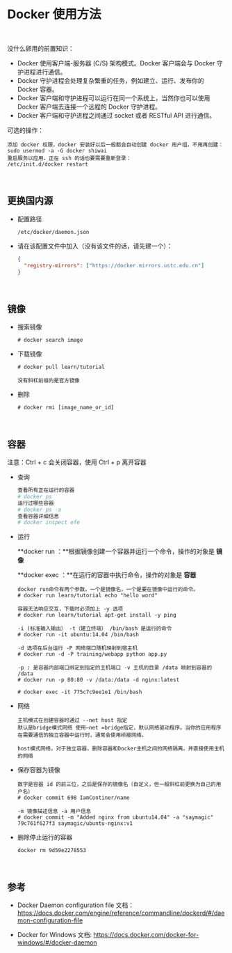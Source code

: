 # Docker 使用方法

<br/>

没什么卵用的前置知识：

- Docker 使用客户端-服务器 (C/S) 架构模式。Docker 客户端会与 Docker 守护进程进行通信。
- Docker 守护进程会处理复杂繁重的任务，例如建立、运行、发布你的 Docker 容器。
- Docker 客户端和守护进程可以运行在同一个系统上，当然你也可以使用 Docker 客户端去连接一个远程的 Docker 守护进程。
- Docker 客户端和守护进程之间通过 socket 或者 RESTful API 进行通信。

可选的操作：

```shell
添加 docker 权限，docker 安装好以后一般都会自动创建 docker 用户组，不用再创建：
sudo usermod -a -G docker shiwai
重启服务以应用，正在 ssh 的话也要需要重新登录：
/etc/init.d/docker restart
```

<br/>


## 更换国内源

- 配置路径

  ```
  /etc/docker/daemon.json
  ```

- 请在该配置文件中加入（没有该文件的话，请先建一个）：

  ```json
  {
    "registry-mirrors": ["https://docker.mirrors.ustc.edu.cn"]
  }
  ```

<br/>

## 镜像

- 搜索镜像

  ```
  # docker search image
  ```

- 下载镜像

  ```
  # docker pull learn/tutorial
  
  没有斜杠前缀的是官方镜像
  ```

- 删除

  ```
  # docker rmi [image_name_or_id]
  ```

<br/>

## 容器

注意：Ctrl + c 会关闭容器，使用 Ctrl + p 离开容器

- 查询

  ```zsh
  查看所有正在运行的容器
  # docker ps
  运行过哪些容器
  # docker ps -a
  查看容器详细信息
  # docker inspect efe
  ```

- 运行

  **docker run ：**根据镜像创建一个容器并运行一个命令，操作的对象是 **镜像**

  **docker exec ：**在运行的容器中执行命令，操作的对象是 **容器**

  ```shell
  docker run命令有两个参数，一个是镜像名，一个是要在镜像中运行的命令。
  # docker run learn/tutorial echo "hello word"
  
  容器无法响应交互，下载时必须加上 -y 选项
  # docker run learn/tutorial apt-get install -y ping
  
  -i (标准输入输出） -t（建立终端） /bin/bash 是运行的命令
  # docker run -it ubuntu:14.04 /bin/bash
  
  -d 选项在后台运行 -P 网络端口随机映射到宿主机
  # docker run -d -P training/webapp python app.py
  
  -p : 是容器内部端口绑定到指定的主机端口 -v 主机的目录 /data 映射到容器的 /data
  # docker run -p 80:80 -v /data:/data -d nginx:latest
  
  # docker exec -it 775c7c9ee1e1 /bin/bash
  ```

- 网络

  ```
  主机模式在创建容器时通过 --net host 指定
  默认是bridge模式网络 使用–net =bridge指定，默认网络驱动程序。当你的应用程序在需要通信的独立容器中运行时，通常会使用桥接网络。
  
  host模式网络，对于独立容器，删除容器和Docker主机之间的网络隔离，并直接使用主机的网络
  ```

- 保存容器为镜像

  ```shell
  数字是容器 id 的前三位，之后是保存的镜像名（自定义，但一般斜杠前更换为自己的用户名）
  # docker commit 698 IamContiner/name
  
  -m 镜像描述信息 -a 用户信息
  # docker commit -m "Added nginx from ubuntu14.04" -a "saymagic" 79c761f627f3 saymagic/ubuntu-nginx:v1
  ```

- 删除停止运行的容器

  ```
  docker rm 9d59e2278553
  ```

<br/>

## 参考

- Docker Daemon configuration file 文档： https://docs.docker.com/engine/reference/commandline/dockerd/#/daemon-configuration-file

- Docker for Windows 文档: https://docs.docker.com/docker-for-windows/#/docker-daemon
